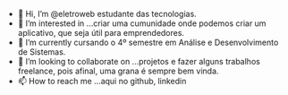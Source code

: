 - 👋 Hi, I’m @eletroweb estudante  das tecnologias.
- 👀 I’m interested in ...criar uma cumunidade onde podemos criar um aplicativo, que seja útil para emprendedores.
- 🌱 I’m currently  cursando o 4º semestre em Análise e Desenvolvimento de Sistemas.
- 💞️ I’m looking to collaborate on ...projetos e fazer alguns trabalhos freelance, pois afinal, uma grana é sempre bem vinda.
- 📫 How to reach me ...aqui no github, linkedin

<!---
eletroweb/eletroweb is a ✨ special ✨ repository because its `README.md` (this file) appears on your GitHub profile.
You can click the Preview link to take a look at your changes.
--->
